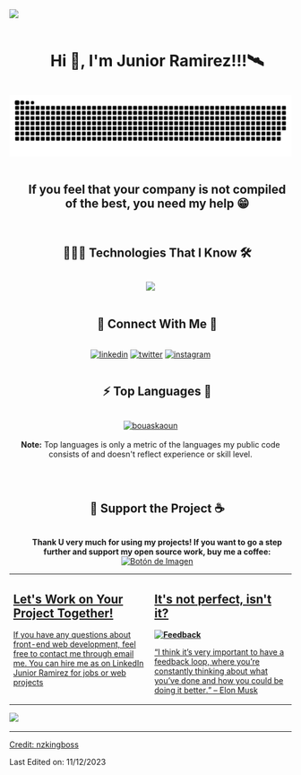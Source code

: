 
<!--horizontal divider(line)-->
<img src="https://user-images.githubusercontent.com/73097560/115834477-dbab4500-a447-11eb-908a-139a6edaec5c.gif">

<!--h1 without bottom border-->
<div id="user-content-toc">
  <ul align="center">
    <summary><h1 style="display: inline-block">Hi 👋, I'm Junior Ramirez!!!🛰️</h1></summary>
  </ul>
</div>

<!--- snake -->
<div align="center">
  <img  src="https://github.com/1999AZZAR/1999AZZAR/blob/main/resources/img/grid-snake.svg"
       alt="snake" /></a>
</div>

<!--h2 without bottom border-->
<div id="user-content-toc">
  <ul align="center">
    <summary><h2 style="display: inline-block">If you feel that your company is not compiled of the best, you need my help 😁</h2></summary>
  </ul>
</div>

<!--h1 without bottom border-->
<div id="user-content-toc">
  <ul align="center">
    <summary><h2 style="display: inline-block">👨🏻‍💻 Technologies That I Know 🛠️</h2></summary>
  </ul>
</div>

<!--tech stack icons-->
<p align="center">
  <a href="https://skillicons.dev">
    <img src="https://skillicons.dev/icons?i=git,aws,js,css,html,ps,ai,figma,github,mysql,react,vscode&perline=14" />
  </a>
</p>

<!-- Connect with me -->
<div id="user-content-toc">
  <ul align="center">
    <summary><h2 style="display: inline-block">🤝 Connect With Me 💬</h2></summary>
  </ul>
</div>

<p align="center">
<a href="https://www.linkedin.com/in/junior-ramirez-" target="blank"><img align="center" src="https://user-images.githubusercontent.com/88904952/234979284-68c11d7f-1acc-4f0c-ac78-044e1037d7b0.png" alt="linkedin" height="50" width="50" /></a>
<a href="https://twitter.com/grizzley4pf" target="blank"><img align="center" src="https://user-images.githubusercontent.com/88904952/234980676-61bfb021-ecc8-48f7-88e6-34c1b06c4a58.png" alt="twitter" height="50" width="50" /></a> 
<a href="https://www.instagram.com/nzkingboss" target="blank"><img align="center" src="https://user-images.githubusercontent.com/88904952/234981169-2dd1e58f-4b7e-468c-8213-034ba62156c3.png" alt="instagram" height="50" width="50" /></a>
</p>

<div id="user-content-toc">
  <ul align="center">
    <summary><h2 style="display: inline-block">⚡ Top Languages 💾</h2></summary>
  </ul>
</div>

<p align="center">
	<a href="https://github.com/Bouaskaoun">
	<img src="https://github-readme-stats.vercel.app/api/top-langs/?username=bouaskaoun&langs_count=8&layout=compact" alt="bouaskaoun">
	</a>
	<br/>
<br/>
<b>Note:</b> Top languages is only a metric of the languages my public code consists of and doesn't reflect experience or skill level.
</p>
<br/>

<!--profile visit count-->
<div id="user-content-toc">
  <ul align="center">
    <summary><h2 style="display: inline-block">💖 Support the Project ☕</h2></summary>
  </ul>
</div>
<div id="user-content-toc">
  <ul align="center">
<b>Thank U very much for using my projects! If you want to go a step further and support my open source work, buy me a coffee:</b>
<br>
<a href="https://www.buymeacoffee.com/j.grizzley" target="_blank">
<img src="https://bizcolumnist.com/wp-content/uploads/2022/12/bmc-full-logo-1024x248.png" alt="Botón de Imagen" width="180" height="60">
</div>

<table style="border: none">
  <tr>
  <td width="50%" valign="top">

## Let's Work on Your Project Together!

If you have any questions about front-end web development, feel free to <a href="mailto:juniorjnr730@gmail.com">contact me through email</a> me.
You can hire me as on LinkedIn <a href="https://www.linkedin.com/in/junior-ramirez-/">Junior Ramirez</a> for jobs or web projects

  </td>
  <td width="50%" valign="top">

## It's not perfect, isn't it?

**<a href="https://github.com/Bouaskaoun"><img alt="Feedback" src="https://img.shields.io/badge/Ask%20me-anything-1abc9c.svg"></a>**

“I think it’s very important to have a feedback loop, where you’re constantly thinking about what you’ve done and how you could be doing it better.”
– Elon Musk

  </td>
  </tr>
</table>

<!--horizontal divider(gradiant)-->
<img src="https://user-images.githubusercontent.com/73097560/115834477-dbab4500-a447-11eb-908a-139a6edaec5c.gif">

----------------------------------------------------------------------
Credit: [nzkingboss](https://github.com/nzkingboss)

Last Edited on: 11/12/2023

